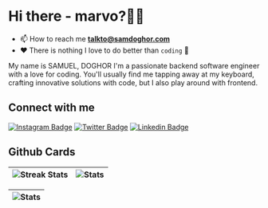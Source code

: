 # Hi there - marvo?👋🏿

- 📫 How to reach me **talkto@samdoghor.com**
- ❤️ There is nothing I love to do better than `coding` 🌱

My name is SAMUEL, DOGHOR I'm a passionate backend software engineer with a love for coding. You'll usually find me tapping away at my keyboard, crafting innovative solutions with code, but I also play around with frontend.

## Connect with me

[![Instagram Badge](https://img.shields.io/badge/-samdoghor-%09%23483D8B?style=for-the-badge&logo=instagram&logoColor=white&link=https://instagram.com/samdoghor)](https://instagram.com/samdoghor)
[![Twitter Badge](https://img.shields.io/badge/-samdoghor-%09%23483D8B?style=for-the-badge&logo=twitter&logoColor=white&link=https://twitter.com/samdoghor)](https://twitter.com/samdoghor)
[![Linkedin Badge](https://img.shields.io/badge/-samdoghor-%09%23483D8B?style=for-the-badge&logo=linkedin&logoColor=white&link=https://linkedin.com/in/samdoghor)](https://linkedin.com/in/samdoghor)

## Github Cards

| ![Streak Stats](https://github-readme-streak-stats.herokuapp.com/?user=samdoghor&) | ![Stats](https://github-readme-stats.vercel.app/api?username=samdoghor&show_icons=true&locale=en) |
| ------------- | ------------- |

| ![Stats](https://github-readme-stats.vercel.app/api/top-langs?username=samdoghor&show_icons=true&locale=en&layout=compact) |
| ------------- |
